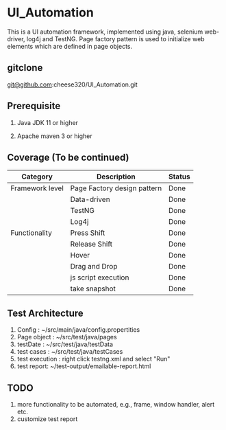 



# UI_Automation

This is a UI automation framework, implemented using java, selenium web-driver, log4j and TestNG. Page factory pattern is used to initialize web elements which are defined in page objects.



## gitclone

git@github.com:cheese320/UI_Automation.git





## Prerequisite

1. Java JDK 11 or higher

2. Apache maven 3 or higher

   

## Coverage (To be continued)

| Category        | Description                 | Status |
| --------------- | --------------------------- | ------ |
| Framework level | Page Factory design pattern | Done   |
|                 | Data-driven                 | Done   |
|                 | TestNG                      | Done   |
|                 | Log4j                       | Done   |
| Functionality   | Press Shift                 | Done   |
|                 | Release Shift               | Done   |
|                 | Hover                       | Done   |
|                 | Drag and Drop               | Done   |
|                 | js script execution         | Done   |
|                 | take snapshot               | Done   |



## Test Architecture

1. Config : ~/src/main/java/config.propertities
2. Page object :  ~/src/test/java/pages
3. testDate : ~/src/test/java/testData
4. test cases : ~/src/test/java/testCases
5. test execution : right click testng.xml and select "Run" 
6. test report: ~/test-output/emailable-report.html



## TODO

1. more functionality to be automated, e.g., frame, window handler, alert etc.
2. customize test report